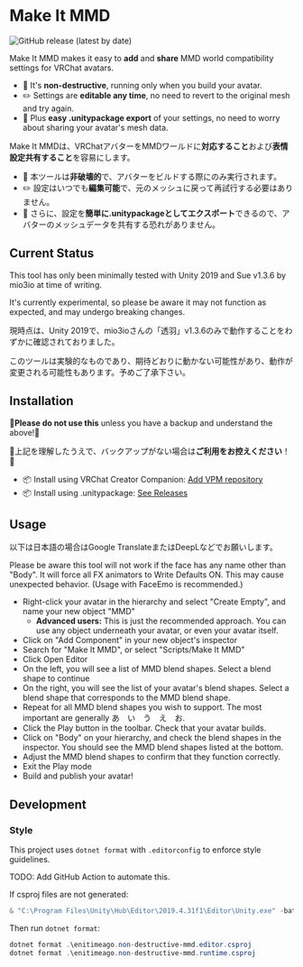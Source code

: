 # Make It MMD

![GitHub release (latest by date)](https://img.shields.io/github/v/release/enitimeago/make-it-mmd?label=release)

Make It MMD makes it easy to **add** and **share** MMD world compatibility settings for VRChat avatars.

- 🌟 It's **non-destructive**, running only when you build your avatar.
- ✏️ Settings are **editable any time**, no need to revert to the original mesh and try again.
- 💌 Plus **easy .unitypackage export** of your settings, no need to worry about sharing your avatar's mesh data.

Make It MMDは、VRChatアバターをMMDワールドに**対応すること**および**表情設定共有すること**を容易にします。

- 🌟 本ツールは**非破壊的**で、アバターをビルドする際にのみ実行されます。
- ✏️ 設定はいつでも**編集可能**で、元のメッシュに戻って再試行する必要はありません。
- 💌 さらに、設定を**簡単に.unitypackageとしてエクスポート**できるので、アバターのメッシュデータを共有する恐れがありません。

## Current Status

This tool has only been minimally tested with Unity 2019 and Sue v1.3.6 by mio3io at time of writing.

It's currently experimental, so please be aware it may not function as expected, and may undergo breaking changes.

現時点は、Unity 2019で、mio3ioさんの「透羽」v1.3.6のみで動作することをわずかに確認されておりました。

このツールは実験的なものであり、期待どおりに動かない可能性があり、動作が変更される可能性もあります。予めご了承下さい。

## Installation

🚨**Please do not use this** unless you have a backup and understand the above!🚨

🚨上記を理解したうえで、バックアップがない場合は**ご利用をお控えください**！🚨

- 📦 Install using VRChat Creator Companion: [Add VPM repository](https://enitimeago.github.io/vpm-repos/)
- 📦 Install using .unitypackage: [See Releases](https://github.com/enitimeago/make-it-mmd/releases)

## Usage

以下は日本語の場合はGoogle TranslateまたはDeepLなどでお願いします。

Please be aware this tool will not work if the face has any name other than "Body". It will force all FX animators to Write Defaults ON. This may cause unexpected behavior. (Usage with FaceEmo is recommended.)

- Right-click your avatar in the hierarchy and select "Create Empty", and name your new object "MMD"
  - **Advanced users:** This is just the recommended approach. You can use any object underneath your avatar, or even your avatar itself.
- Click on "Add Component" in your new object's inspector
- Search for "Make It MMD", or select "Scripts/Make It MMD"
- Click Open Editor
- On the left, you will see a list of MMD blend shapes. Select a blend shape to continue
- On the right, you will see the list of your avatar's blend shapes. Select a blend shape that corresponds to the MMD blend shape.
- Repeat for all MMD blend shapes you wish to support. The most important are generally あ　い　う　え　お.
- Click the Play button in the toolbar. Check that your avatar builds.
- Click on "Body" on your hierarchy, and check the blend shapes in the inspector. You should see the MMD blend shapes listed at the bottom.
- Adjust the MMD blend shapes to confirm that they function correctly.
- Exit the Play mode
- Build and publish your avatar!

## Development

### Style

This project uses `dotnet format` with `.editorconfig` to enforce style guidelines.

TODO: Add GitHub Action to automate this.

If csproj files are not generated:

```powershell
& "C:\Program Files\Unity\Hub\Editor\2019.4.31f1\Editor\Unity.exe" -batchmode -nographics -logFile - -projectPath . -executeMethod Packages.Rider.Editor.RiderScriptEditor.SyncSolution -quit
```

Then run `dotnet format`:

```powershell
dotnet format .\enitimeago.non-destructive-mmd.editor.csproj
dotnet format .\enitimeago.non-destructive-mmd.runtime.csproj
```

